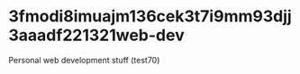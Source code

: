 3fmodi8imuajm136cek3t7i9mm93djj3aaadf221321web-dev
=======

Personal web development stuff (test70)
